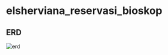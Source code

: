# elsherviana_reservasi_bioskop



## ERD
![erd](https://media.discordapp.net/attachments/1028009604560457818/1028009638798577764/unknown.png?width=1004&height=671)